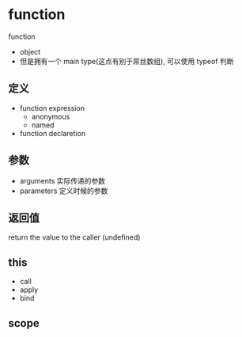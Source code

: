 # function

function

- object
- 但是拥有一个 main type(这点有别于屌丝数组), 可以使用 typeof 判断

## 定义

- function expression
  - anonymous
  - named
- function declaretion

## 参数

- arguments  实际传递的参数
- parameters 定义时候的参数

## 返回值

return the value to the caller (undefined)

## this

- call
- apply
- bind

## scope
